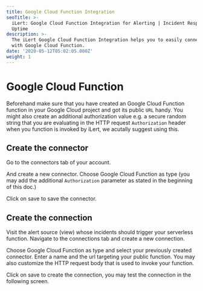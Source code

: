 ```yaml
---
title: Google Cloud Function Integration
seoTitle: >-
  iLert: Google Cloud Function Integration for Alerting | Incident Response |
  Uptime
description: >-
  The iLert Google Cloud Function Integration helps you to easily connect iLert
  with Google Cloud Function.
date: '2020-05-12T05:02:05.000Z'
weight: 1
---
```


# Google Cloud Function

Beforehand make sure that you have created an Google Cloud Function function in your Google Cloud project and got its public `URL` handy. You might also create an additional authorization value e.g. a secure random string that you are evaluating in the HTTP request `Authorization` header when you function is invoked by iLert, we acutally suggest using this.

## Create the connector <a id="connector"></a>

Go to the connectors tab of your account.

And create a new connector. Choose Google Cloud Function as type \(you may add the additional `Authorization` parameter as stated in the beginning of this doc.\)

Click on save to save the connector.

## Create the connection <a id="connection"></a>

Visit the alert source \(view\) whose incidents should trigger your serverless function. Navigate to the connections tab and create a new connection.

Choose Google Cloud Function as type and select your previously created connector. Enter a name and the url targeting your public function. You may also customize the HTTP request body that is used to invoke your function.

Click on save to create the connection, you may test the connection in the following screen.

